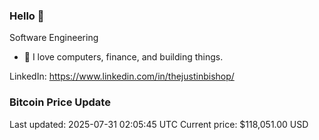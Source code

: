 ### Hello 🤙  

Software Engineering

- 🔭 I love computers, finance, and building things.
  
LinkedIn: https://www.linkedin.com/in/thejustinbishop/  
















































































































































































































































































































































































































































































































































































































































































































































































































































































































### Bitcoin Price Update
Last updated: 2025-07-31 02:05:45 UTC
Current price: $118,051.00 USD
